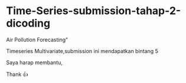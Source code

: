 # Time-Series-submission-tahap-2-dicoding

Air Pollution Forecasting"

Timeseries Multivariate,submission ini mendapatkan bintang 5

Saya harap membantu,

Thank 👍
